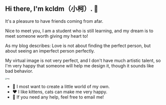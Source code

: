## Hi there, I'm kcldm（小柯）. 👋
It's a pleasure to have friends coming from afar.

Nice to meet you, I am a student who is still learning, and my dream is to meet someone worth giving my heart to!

As my blog describes: Love is not about finding the perfect person, but about seeing an imperfect person perfectly.

My virtual image is not very perfect, and I don't have much artistic talent, so I'm very happy that someone will help me design it, though it sounds like bad behavior.

<img src="https://github.com/user-attachments/assets/3c190666-692a-4ec1-90bc-05673b610c17" alt="img" style="zoom: 33%;" />

- 🤔 I most want to create a little world of my own.
- ❤️ I like kittens, cats can make me very happy.
- 💬 If you need any help, feel free to email me!
